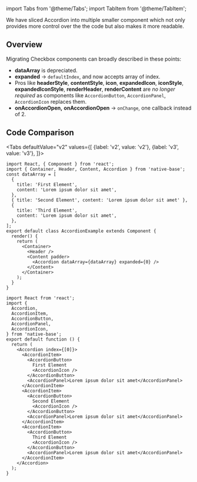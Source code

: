 import Tabs from '@theme/Tabs';
import TabItem from '@theme/TabItem';

We have sliced Accordion into multiple smaller component which not only provides more control over the the code but also makes it more readable.

## Overview

Migrating Checkbox components can broadly described in these points:

- **dataArray** is depreciated.
- **expanded** → `defaultIndex`, and now accepts array of index.
- Pros like **headerStyle**, **contentStyle**, **icon**, **expandedIcon**, **iconStyle**, **expandedIconStyle**, **renderHeader**, **renderContent** are _no longer required_ as components like `AccordionButton`, `AccordionPanel`, `AccordionIcon` replaces them.
- **onAccordionOpen,** **onAccordionOpen** → `onChange`, one callback instead of 2.

## Code Comparison

<Tabs
defaultValue="v2"
values={[
{label: 'v2', value: 'v2'},
{label: 'v3', value: 'v3'},
]}>
<TabItem value="v2">

```tsx
import React, { Component } from 'react';
import { Container, Header, Content, Accordion } from 'native-base';
const dataArray = [
  {
    title: 'First Element',
    content: 'Lorem ipsum dolor sit amet',
  },
  { title: 'Second Element', content: 'Lorem ipsum dolor sit amet' },
  {
    title: 'Third Element',
    content: 'Lorem ipsum dolor sit amet',
  },
];
export default class AccordionExample extends Component {
  render() {
    return (
      <Container>
        <Header />
        <Content padder>
          <Accordion dataArray={dataArray} expanded={0} />
        </Content>
      </Container>
    );
  }
}
```

</TabItem>
<TabItem value="v3">

```tsx
import React from 'react';
import {
  Accordion,
  AccordionItem,
  AccordionButton,
  AccordionPanel,
  AccordionIcon,
} from 'native-base';
export default function () {
  return (
    <Accordion index={[0]}>
      <AccordionItem>
        <AccordionButton>
          First Element
          <AccordionIcon />
        </AccordionButton>
        <AccordionPanel>Lorem ipsum dolor sit amet</AccordionPanel>
      </AccordionItem>
      <AccordionItem>
        <AccordionButton>
          Second Element
          <AccordionIcon />
        </AccordionButton>
        <AccordionPanel>Lorem ipsum dolor sit amet</AccordionPanel>
      </AccordionItem>
      <AccordionItem>
        <AccordionButton>
          Third Element
          <AccordionIcon />
        </AccordionButton>
        <AccordionPanel>Lorem ipsum dolor sit amet</AccordionPanel>
      </AccordionItem>
    </Accordion>
  );
}
```

</TabItem>
</Tabs>
